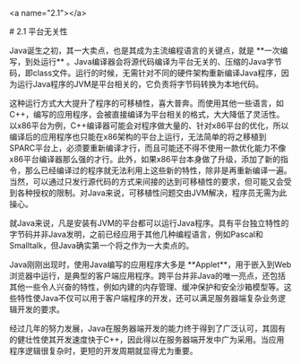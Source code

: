 &lt;a name="2.1"&gt;&lt;/a&gt;

\# 2.1 平台无关性



Java诞生之初，其一大卖点，也是其成为主流编程语言的关键点，就是 \*\*一次编写，到处运行\*\* 。Java编译器会将源代码编译为平台无关的、压缩的Java字节码，即class文件。运行的时候，无需针对不同的硬件架构重新编译Java程序，因为运行Java程序的JVM是平台相关的，它负责将字节码转换为本地代码。



这种运行方式大大提升了程序的可移植性，喜大普奔。而使用其他一些语言，如C++，编写的应用程序，会被直接编译为平台相关的格式，大大降低了灵活性。以x86平台为例，C++编译器可能会对程序做大量的、针对x86平台的优化，所以编译后的应用程序也只能在x86架构的平台上运行，无法简单的将之移植到SPARC平台上，必须要重新编译才行，而且可能还不得不使用一款优化能力不像x86平台编译器那么强的才行。此外，如果x86平台本身做了升级，添加了新的指令，那么已经编译过的程序就无法利用上这些新的特性，除非是再重新编译一遍。当然，可以通过只发行源代码的方式来间接的达到可移植性的要求，但可能又会受到各种授权的限制。对Java来说，可移植性问题交由JVM解决，程序员无需为此操心。



就Java来说，凡是安装有JVM的平台都可以运行Java程序。具有平台独立特性的字节码并非Java发明，之前已经应用于其他几种编程语言，例如Pascal和Smalltalk，但Java确实第一个将之作为一大卖点的。



Java刚刚出现时，使用Java编写的应用程序大多是 \*\*Applet\*\*，用于嵌入到Web浏览器中运行，是典型的客户端应用程序。跨平台并非Java的唯一亮点，还包括其他一些令人兴奋的特性，例如内建的内存管理、缓冲保护和安全沙箱模型等。这些特性使Java不仅可以用于客户端程序的开发，还可以满足服务器端复杂业务逻辑开发的要求。



经过几年的努力发展，Java在服务器端开发的能力终于得到了广泛认可，其固有的健壮性使其开发速度快于C++，因此得以在服务器端开发中广为采用。当应用程序逻辑很复杂时，更短的开发周期就显得尤为重要。




